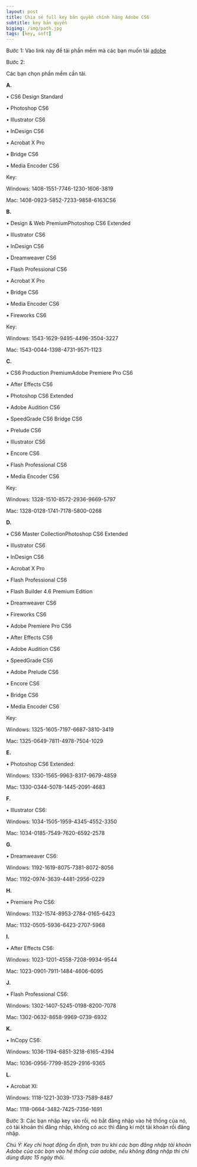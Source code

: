 ```yaml
---
layout: post
title: Chia sẻ full key bản quyền chính hãng Adobe CS6
subtitle: key bản quyền
bigimg: /img/path.jpg
tags: [key, soft]
---
```


Bước 1: Vào link này để tải phần mềm mà các bạn muốn tải [adobe](https://helpx.adobe.com/x-productkb/policy-pricing/cs6-product-downloads.html)

Bước 2: 

Các bạn chọn phần mềm cần tải.

**A.**

•	CS6 Design Standard

•	Photoshop CS6

•	Illustrator CS6

•	InDesign CS6

•	Acrobat X Pro

•	Bridge CS6

•	Media Encoder CS6

Key:

Windows: 1408-1551-7746-1230-1606-3819

Mac: 1408-0923-5852-7233-9858-6163CS6

**B.**

•	Design & Web PremiumPhotoshop CS6 Extended

•	Illustrator CS6

•	InDesign CS6

•	Dreamweaver CS6

•	Flash Professional CS6

•	Acrobat X Pro

•	Bridge CS6

•	Media Encoder CS6

•	Fireworks CS6

Key:

Windows: 1543-1629-9495-4496-3504-3227

Mac: 1543-0044-1398-4731-9571-1123

**C.**

•	CS6 Production PremiumAdobe Premiere Pro CS6

•	After Effects CS6

•	Photoshop CS6 Extended

•	Adobe Audition CS6

•	SpeedGrade CS6 Bridge CS6

•	Prelude CS6

•	Illustrator CS6

•	Encore CS6

•	Flash Professional CS6

•	Media Encoder CS6

Key:

Windows: 1328-1510-8572-2936-9669-5797

Mac: 1328-0128-1741-7178-5800-0268

**D.**

•	CS6 Master CollectionPhotoshop CS6 Extended

•	Illustrator CS6

•	InDesign CS6

•	Acrobat X Pro

•	Flash Professional CS6

•	Flash Builder 4.6 Premium Edition

•	Dreamweaver CS6

•	Fireworks CS6

•	Adobe Premiere Pro CS6

•	After Effects CS6

•	Adobe Audition CS6

•	SpeedGrade CS6

•	Adobe Prelude CS6

•	Encore CS6

•	Bridge CS6

•	Media Encoder CS6

Key:

Windows: 1325-1605-7197-6687-3810-3419

Mac: 1325-0649-7811-4978-7504-1029

**E.**

•	Photoshop CS6 Extended:

Windows: 1330-1565-9963-8317-9679-4859

Mac: 1330-0344-5078-1445-2091-4683

**F.**

•	Illustrator CS6:

Windows: 1034-1505-1959-4345-4552-3350

Mac: 1034-0185-7549-7620-6592-2578

**G.**

•	Dreamweaver CS6:

Windows: 1192-1619-8075-7381-8072-8056

Mac: 1192-0974-3639-4481-2956-0229

**H.**

•	Premiere Pro CS6:

Windows: 1132-1574-8953-2784-0165-6423

Mac: 1132-0505-5936-6423-2707-5968

**I.**

•	After Effects CS6:

Windows: 1023-1201-4558-7208-9934-9544

Mac: 1023-0901-7911-1484-4606-6095

**J.**

•	Flash Professional CS6:

Windows: 1302-1407-5245-0198-8200-7078

Mac: 1302-0632-8658-9969-0739-6932

**K.**

•	InCopy CS6:

Windows: 1036-1194-6851-3218-6165-4394

Mac: 1036-0956-7799-8529-2916-9365

**L.**

•	Acrobat XI:

Windows: 1118-1221-3039-1733-7589-8487

Mac: 1118-0664-3482-7425-7356-1691

Bước 3: Các bạn nhập key vào rồi, nó bắt đăng nhập vào hệ thống của nó, có tài khoản thì đăng nhập, không có acc thì đăng kí một tài khoản rồi đăng nhập.

*Chú Ý: Key chỉ hoạt động ổn định, trơn tru khi các bạn đăng nhập tài khoản Adobe của các bạn vào hệ thống của adobe, nếu không đăng nhập thì chỉ dùng được 15 ngày thôi.*

<div id="fb-root"></div>
<script>(function(d, s, id) {
  var js, fjs = d.getElementsByTagName(s)[0];
  if (d.getElementById(id)) return;
  js = d.createElement(s); js.id = id;
  js.src = 'https://connect.facebook.net/vi_VN/sdk.js#xfbml=1&version=v2.12';
  fjs.parentNode.insertBefore(js, fjs);
}(document, 'script', 'facebook-jssdk'));</script>

<div class="fb-comments" data-href="https://github.com/tha1982/tha1982.github.io/edit/master/_posts/2018-04-19-adobe.md" data-numposts="5"></div>
